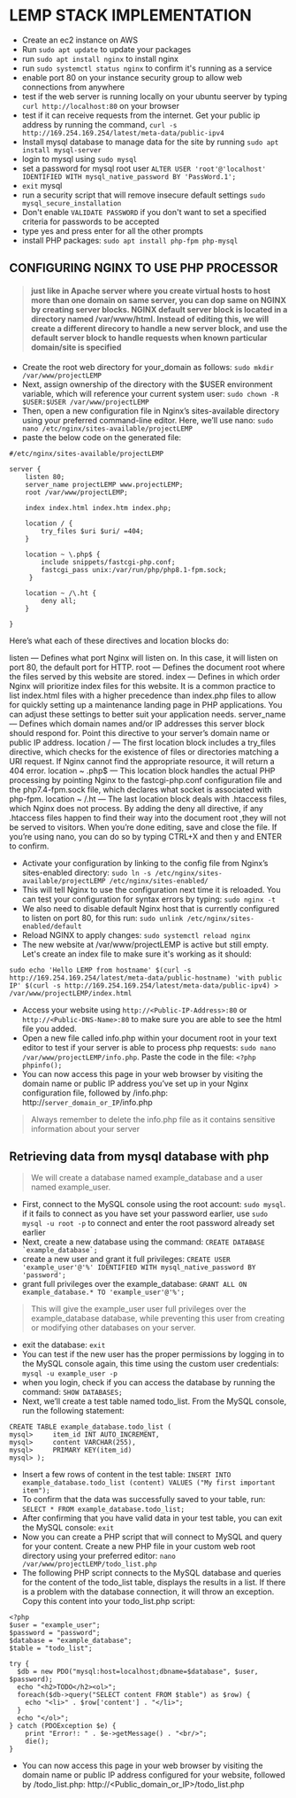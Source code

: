 # LEMP STACK IMPLEMENTATION


- Create an ec2 instance on AWS
- Run ```sudo apt update``` to update your packages
- run ```sudo apt install nginx``` to install nginx
- run ```sudo systemctl status nginx``` to confirm it's running as a service
- enable port 80 on your instance security group to allow web connections from anywhere
- test if the web server is running locally on your ubuntu seerver by typing ```curl http://localhost:80``` on your browser
- test if it can receive requests from the internet. Get your public ip address by running the command, ```curl -s http://169.254.169.254/latest/meta-data/public-ipv4```
- Install mysql database to manage data for the site by running ```sudo apt install mysql-server```
- login to mysql using ```sudo mysql```
- set a password for mysql root user ```ALTER USER 'root'@'localhost' IDENTIFIED WITH mysql_native_password BY 'PassWord.1';```
- ```exit``` mysql
- run a security script that will remove insecure default settings ```sudo mysql_secure_installation```
- Don't enable ```VALIDATE PASSWORD``` if you don't want to set a specified criteria for passwords to be accepted
- type yes and press enter for all the other prompts
- install PHP packages: ```sudo apt install php-fpm php-mysql```

## CONFIGURING NGINX TO USE PHP PROCESSOR
> #### just like in Apache server where you create virtual hosts to host more than one domain on same server, you can dop same on NGINX by creating server blocks. NGINX default server block is located in a directory named /var/www/html. Instead of editing this, we will create a different direcory to handle a new server block, and use the default server block to handle requests when known particular domain/site is specified
- Create the root web directory for your_domain as follows: ```sudo mkdir /var/www/projectLEMP```
- Next, assign ownership of the directory with the $USER environment variable, which will reference your current system user: ```sudo chown -R $USER:$USER /var/www/projectLEMP```
- Then, open a new configuration file in Nginx’s sites-available directory using your preferred command-line editor. Here, we’ll use nano: ```sudo nano /etc/nginx/sites-available/projectLEMP```
- paste the below code on the generated file: 

``` 
#/etc/nginx/sites-available/projectLEMP

server {
    listen 80;
    server_name projectLEMP www.projectLEMP;
    root /var/www/projectLEMP;

    index index.html index.htm index.php;

    location / {
        try_files $uri $uri/ =404;
    }

    location ~ \.php$ {
        include snippets/fastcgi-php.conf;
        fastcgi_pass unix:/var/run/php/php8.1-fpm.sock;
     }

    location ~ /\.ht {
        deny all;
    }

}
```

>
Here’s what each of these directives and location blocks do:

listen — Defines what port Nginx will listen on. In this case, it will listen on port 80, the default port for HTTP.
root — Defines the document root where the files served by this website are stored.
index — Defines in which order Nginx will prioritize index files for this website. It is a common practice to list index.html files with a higher precedence than index.php files to allow for quickly setting up a maintenance landing page in PHP applications. You can adjust these settings to better suit your application needs.
server_name — Defines which domain names and/or IP addresses this server block should respond for. Point this directive to your server’s domain name or public IP address.
location / — The first location block includes a try_files directive, which checks for the existence of files or directories matching a URI request. If Nginx cannot find the appropriate resource, it will return a 404 error.
location ~ \.php$ — This location block handles the actual PHP processing by pointing Nginx to the fastcgi-php.conf configuration file and the php7.4-fpm.sock file, which declares what socket is associated with php-fpm.
location ~ /\.ht — The last location block deals with .htaccess files, which Nginx does not process. By adding the deny all directive, if any .htaccess files happen to find their way into the document root ,they will not be served to visitors.
When you’re done editing, save and close the file. If you’re using nano, you can do so by typing CTRL+X and then y and ENTER to confirm.
>

- Activate your configuration by linking to the config file from Nginx’s sites-enabled directory: ```sudo ln -s /etc/nginx/sites-available/projectLEMP /etc/nginx/sites-enabled/```
- This will tell Nginx to use the configuration next time it is reloaded. You can test your configuration for syntax errors by typing: ```sudo nginx -t```
- We also need to disable default Nginx host that is currently configured to listen on port 80, for this run: ```sudo unlink /etc/nginx/sites-enabled/default```
- Reload NGINX to apply changes: ```sudo systemctl reload nginx```
- The new website at /var/www/projectLEMP  is active but still empty. Let's create an index file to make sure it's working as it should:
```
sudo echo 'Hello LEMP from hostname' $(curl -s http://169.254.169.254/latest/meta-data/public-hostname) 'with public IP' $(curl -s http://169.254.169.254/latest/meta-data/public-ipv4) > /var/www/projectLEMP/index.html
```
- Access your website using ```http://<Public-IP-Address>:80``` or ```http://<Public-DNS-Name>:80``` to make sure you are able to see the html file you added.
- Open a new file called info.php within your document root in your text editor to test if your server is able to process php requests: ```sudo nano /var/www/projectLEMP/info.php```. Paste the code in the file: ```<?php
phpinfo();```
- You can now access this page in your web browser by visiting the domain name or public IP address you’ve set up in your Nginx configuration file, followed by /info.php: http://`server_domain_or_IP`/info.php

> Always remember to delete the info.php file as it contains sensitive information about your server

## Retrieving data from mysql database with php
> We will create a database named example_database and a user named example_user.
- First, connect to the MySQL console using the root account: ```sudo mysql```. if it fails to connect as you have set your password earlier, use ```sudo mysql -u root -p``` to connect and enter the root password already set earlier
- Next, create a new database using the command: ```CREATE DATABASE `example_database`;```
- create a new user and grant it full privileges: ```CREATE USER 'example_user'@'%' IDENTIFIED WITH mysql_native_password BY 'password';``` 
- grant full privileges over the example_database: ```GRANT ALL ON example_database.* TO 'example_user'@'%';```
> This will give the example_user user full privileges over the example_database database, while preventing this user from creating or modifying other databases on your server.
- exit the database: ```exit```
- You can test if the new user has the proper permissions by logging in to the MySQL console again, this time using the custom user credentials: ```mysql -u example_user -p```
- when you login, check if you can access the database by running the command: ```SHOW DATABASES;```
- Next, we’ll create a test table named todo_list. From the MySQL console, run the following statement: 
```
CREATE TABLE example_database.todo_list (
mysql>     item_id INT AUTO_INCREMENT,
mysql>     content VARCHAR(255),
mysql>     PRIMARY KEY(item_id)
mysql> );
```
- Insert a few rows of content in the test table: ```INSERT INTO example_database.todo_list (content) VALUES ("My first important item");```
- To confirm that the data was successfully saved to your table, run:  ```SELECT * FROM example_database.todo_list;```
- After confirming that you have valid data in your test table, you can exit the MySQL console: ```exit```
- Now you can create a PHP script that will connect to MySQL and query for your content. Create a new PHP file in your custom web root directory using your preferred editor: ```nano /var/www/projectLEMP/todo_list.php```
- The following PHP script connects to the MySQL database and queries for the content of the todo_list table, displays the results in a list. If there is a problem with the database connection, it will throw an exception. Copy this content into your todo_list.php script:
```
<?php
$user = "example_user";
$password = "password";
$database = "example_database";
$table = "todo_list";

try {
  $db = new PDO("mysql:host=localhost;dbname=$database", $user, $password);
  echo "<h2>TODO</h2><ol>";
  foreach($db->query("SELECT content FROM $table") as $row) {
    echo "<li>" . $row['content'] . "</li>";
  }
  echo "</ol>";
} catch (PDOException $e) {
    print "Error!: " . $e->getMessage() . "<br/>";
    die();
}
```
- You can now access this page in your web browser by visiting the domain name or public IP address configured for your website, followed by /todo_list.php: http://<Public_domain_or_IP>/todo_list.php
